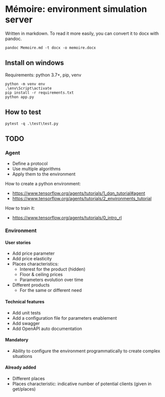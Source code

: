 # Mémoire: environment simulation server 

Written in markdown. To read it more easily, you can convert it to docx with pandoc.

~~~
pandoc Memoire.md -t docx -o memoire.docx
~~~

## Install on windows

Requirements: python 3.7+, pip, venv

~~~~
python -m venv env
.\env\Script\activate
pip install -r requirements.txt
python app.py
~~~~

## How to test
~~~~
pytest -q .\test\test.py
~~~~

## TODO
### Agent
- Define a protocol
- Use multiple algorithms
- Apply them to the environment

How to create a python environment:
- https://www.tensorflow.org/agents/tutorials/1_dqn_tutorial#agent
- https://www.tensorflow.org/agents/tutorials/2_environments_tutorial

How to train it:
- https://www.tensorflow.org/agents/tutorials/0_intro_rl

### Environment
#### User stories
- Add price parameter
- Add price elasticity
- Places characteristics: 
  - Interest for the product (hidden)
  - Floor & ceiling prices
  - Parameters evolution over time
- Different products
  - For the same or different need

#### Technical features
- Add unit tests
- Add a configuration file for parameters enablement
- Add swagger
- Add OpenAPI auto documentation

#### Mandatory
- Ability to configure the environment programmatically to create complex situations

#### Already added
- Different places
- Places characteristic: indicative number of potential clients (given in get/places)
